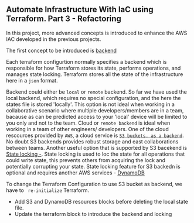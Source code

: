 ##  Automate Infrastructure With IaC using Terraform. Part 3 - Refactoring

In this project, more advanced concepts is introduced to enhance the AWS IAC developed in the previous projects.

The first concept to be introduced is [backend](https://www.terraform.io/docs/language/settings/backends/index.html)

Each terraform configurtion normally specifies a backend which is responsible for how Terraform stores its state, performs operations, and manages state locking. Terraform stores all the state of the infrastructure here in a ``json`` format.

Backend could either be ``local`` or ``remote`` backend. So far we have used the local backend, which requires no special configuration, and the here the states file is stored 'locally'. This option is not ideal when working in a collaborative scenario where multiple developers/members are in a team, bacause as can be predicted access to your 'local' device will be limited to you only and not to the team. Cloud or ``remote backend`` is  ideal when working in a team of other engineers/ developers. One of the cloud rescources provided by ``AWS``, a cloud service is [``S3 buckets, as a backend``](https://www.terraform.io/docs/language/settings/backends/s3.html).
No doubt S3 backends provides robust storage and east collaborations between teams. Another useful option that is supported by S3 bacekend is [State locking -](https://www.terraform.io/docs/language/state/locking.html).
State locking is used to loc the state for all operations that could write state, this prevents others from acquiring the lock and potentially corrupting your state. State locking feature for S3 backedn is optional and requires another AWS services - [DynamoDB](https://aws.amazon.com/dynamodb/)

To change the Terraform Configuration to use S3 bucket as backend, we have to `` re-initialize`` Terraform.

 * Add S3 and DynamoDB resources blocks before deleting the local state file.
 * Update the terraform block to introduce the backend and locking